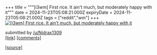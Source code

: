 +++
title = """[i3wm] First rice. It ain't much, but moderately happy with it"""
date = 2024-11-23T05:08:21.000Z
expiryDate = 2024-11-23T05:08:21.000Z
tags = ["reddit","wm"]
+++
[![[i3wm] First rice. It ain't much, but moderately happy with it](https://external-preview.redd.it/NTF2Z2pucm8zbDJlMc_fHdnz594HwDpw3RHMTob69yE2ezgmx_ViKE3ZSpl-.png?width=640&crop=smart&auto=webp&s=65131c9beb86c5d511b31c9c57a301ff13ce9591 "[i3wm] First rice. It ain't much, but moderately happy with it")](https://www.reddit.com/r/unixporn/comments/1gxs2vz/i3wm_first_rice_it_aint_much_but_moderately_happy/)

submitted by [/u/Nidrax1309](https://www.reddit.com/user/Nidrax1309)  
[\[link\]](https://v.redd.it/nstntoro3l2e1) [\[comments\]](https://www.reddit.com/r/unixporn/comments/1gxs2vz/i3wm_first_rice_it_aint_much_but_moderately_happy/)

[[source]](https://www.reddit.com/r/unixporn/comments/1gxs2vz/i3wm_first_rice_it_aint_much_but_moderately_happy/)
